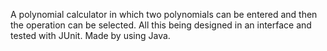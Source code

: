 A polynomial calculator in which two
 polynomials can be entered and then the operation can be selected.
 All this being designed in an interface and tested with JUnit. Made by using Java.
